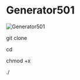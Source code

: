 # Generator501

![Generator501](https://github.com/Anonimo501/Generator501/assets/67207446/e4fe8032-2fef-46fd-b8cc-2da6899d0832)

git clone 

cd 

chmod +x 

./
